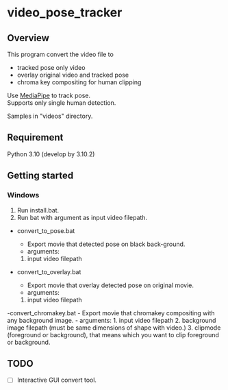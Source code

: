 # video_pose_tracker

## Overview
This program convert the video file to
- tracked pose only video
- overlay original video and tracked pose
- chroma key compositing for human clipping

Use [MediaPipe](https://github.com/google/mediapipe) to track pose.  
Supports only single human detection.

Samples in "videos" directory.

## Requirement
Python 3.10 (develop by 3.10.2)

## Getting started
### Windows
1. Run install.bat.
1. Run bat with argument as input video filepath.

- convert_to_pose.bat
    - Export movie that detected pose on black back-ground.
    - arguments:
    1. input video filepath

- convert_to_overlay.bat  
    - Export movie that overlay detected pose on original movie.
    - arguments:
    1. input video filepath 

-convert_chromakey.bat
    - Export movie that chromakey compositing with any background image.
    - arguments:
    1. input video filepath
    2. background image filepath (must be same dimensions of shape with video.)
    3. clipmode (foreground or background), that means which you want to clip foreground or background.


## TODO
- [ ] Interactive GUI convert tool.
